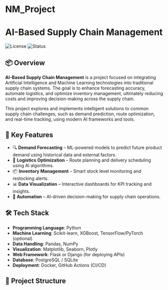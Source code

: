 # NM_Project
# AI-Based Supply Chain Management

![License](https://img.shields.io/badge/license-MIT-blue.svg)
![Status](https://img.shields.io/badge/status-in--progress-yellow)

## 📦 Overview

**AI-Based Supply Chain Management** is a project focused on integrating Artificial Intelligence and Machine Learning technologies into traditional supply chain systems. The goal is to enhance forecasting accuracy, automate logistics, and optimize inventory management, ultimately reducing costs and improving decision-making across the supply chain.

This project explores and implements intelligent solutions to common supply chain challenges, such as demand prediction, route optimization, and real-time tracking, using modern AI frameworks and tools.

## 🧠 Key Features

- 🔍 **Demand Forecasting** – ML-powered models to predict future product demand using historical data and external factors.
- 🚚 **Logistics Optimization** – Route planning and delivery scheduling using AI algorithms.
- 📦 **Inventory Management** – Smart stock level monitoring and restocking alerts.
- 📊 **Data Visualization** – Interactive dashboards for KPI tracking and insights.
- 🤖 **Automation** – AI-driven decision-making for supply chain operations.

## 🛠️ Tech Stack

- **Programming Language**: Python
- **Machine Learning**: Scikit-learn, XGBoost, TensorFlow/PyTorch (optional)
- **Data Handling**: Pandas, NumPy
- **Visualization**: Matplotlib, Seaborn, Plotly
- **Web Framework**: Flask or Django (for deploying APIs)
- **Database**: PostgreSQL / SQLite
- **Deployment**: Docker, GitHub Actions (CI/CD)

## 📁 Project Structure

